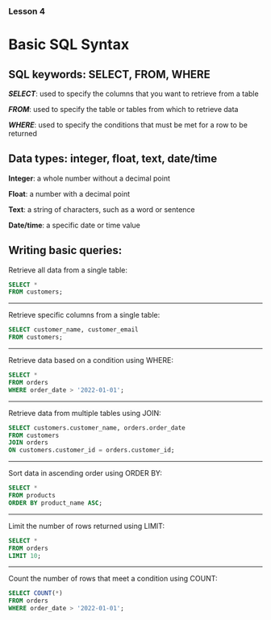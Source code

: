 ### Lesson 4 
# Basic SQL Syntax

## SQL keywords: SELECT, FROM, WHERE

***SELECT***: used to specify the columns that you want to retrieve from a table

***FROM***: used to specify the table or tables from which to retrieve data

***WHERE***: used to specify the conditions that must be met for a row to be returned

## Data types: integer, float, text, date/time

**Integer**: a whole number without a decimal point

**Float**: a number with a decimal point

**Text**: a string of characters, such as a word or sentence

**Date/time**: a specific date or time value

## Writing basic queries:

Retrieve all data from a single table:

```sql
SELECT * 
FROM customers;
```

---

Retrieve specific columns from a single table:

```sql
SELECT customer_name, customer_email
FROM customers;
```

---

Retrieve data based on a condition using WHERE:

```sql
SELECT * 
FROM orders
WHERE order_date > '2022-01-01';
```

---

Retrieve data from multiple tables using JOIN:

```sql
SELECT customers.customer_name, orders.order_date
FROM customers
JOIN orders
ON customers.customer_id = orders.customer_id;
```

---

Sort data in ascending order using ORDER BY:

```sql
SELECT *
FROM products
ORDER BY product_name ASC;
```

---

Limit the number of rows returned using LIMIT:

```sql
SELECT *
FROM orders
LIMIT 10;
```

---

Count the number of rows that meet a condition using COUNT:

```sql
SELECT COUNT(*)
FROM orders
WHERE order_date > '2022-01-01';
```




